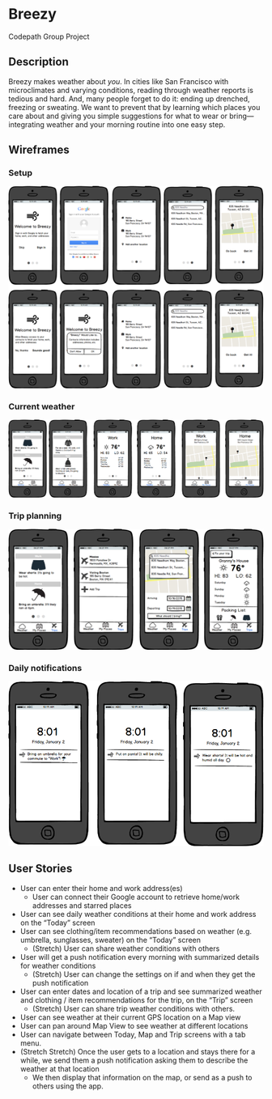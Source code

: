 # Breezy
Codepath Group Project

## Description
Breezy makes weather about *you*. In cities like San Francisco with microclimates and varying conditions, reading through weather reports is tedious and hard. And, many people forget to do it: ending up drenched, freezing or sweating. We want to prevent that by learning which places you care about and giving you simple suggestions for what to wear or bring—integrating weather and your morning routine into one easy step.

## Wireframes

### Setup
![Setup view](Setup.png)

### Current weather
![Weather view](Weather.png)

### Trip planning
![Trip view](Trip.png)

### Daily notifications
![Notification view](Notification.png)

## User Stories

- User can enter their home and work address(es)
  - User can connect their Google account to retrieve home/work addresses and starred places
- User can see daily weather conditions at their home and work address on the “Today” screen
- User can see clothing/item recommendations based on weather (e.g. umbrella, sunglasses, sweater) on the “Today” screen
  - (Stretch) User can share weather conditions with others
- User will get a push notification every morning with summarized details for weather conditions
  - (Stretch) User can change the settings on if and when they get the push notification
- User can enter dates and location of a trip and see summarized weather and clothing / item recommendations for the trip, on the “Trip” screen
  - (Stretch) User can share trip weather conditions with others.
- User can see weather at their current GPS location on a Map view
- User can pan around Map View to see weather at different locations
- User can navigate between Today, Map and Trip screens with a tab menu.
- (Stretch Stretch) Once the user gets to a location and stays there for a while, we send them a push notification asking them to describe the weather at that location
  - We then display that information on the map, or send as a push to others using the app.